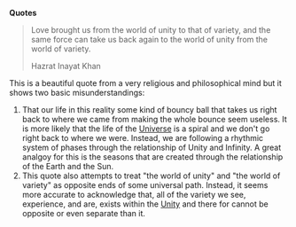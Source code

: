 **Quotes**

> Love brought us from the world of unity to that of variety, and the same force can take us back again to the world of unity from the world of variety.
>      
>    Hazrat Inayat Khan

This is a beautiful quote from a very religious and philosophical mind but it shows two basic misunderstandings:

1. That our life in this reality some kind of bouncy ball that takes us right back to where we came from making the whole bounce seem useless. It is more likely that the life of the [Universe](../Gloassary/Universe) is a spiral and we don't go right back to where we were. Instead, we are following a rhythmic system of phases through the relationship of Unity and Infinity. A great analgoy for this is the seasons that are created through the relationship of the Earth and the Sun. 
2. This quote also attempts to treat "the world of unity" and "the world of variety" as opposite ends of some universal path. Instead, it seems more accurate to acknowledge that, all of the variety we see, experience, and are, exists within the [Unity](../Gloassary/Unity) and there for cannot be opposite or even separate than it.
